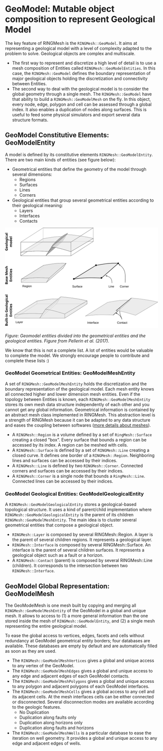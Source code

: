# GeoModel: Mutable object composition to represent Geological Model

The key feature of RINGMesh is the `RINGMesh::GeoModel`. It aims at representing a geological model 
with a level of complexity adapted to the problem to solve. Geological objects are complex and 
multiscale.
 
 * The first way to represent and discretize a high level of detail is to use a mesh composition 
of Entities called `RINGMesh::GeoModelEntities`. In this case, the `RINGMesh::GeoModel` defines the
boundary representation of major geological objects holding the discretization and connectivity 
between Entities.
 * The second way to deal with the geological model is to consider the global geometry through a 
single mesh. The `RINGMesh::GeoModel` have that ability to build a `RINGMesh::GeoModelMesh` on the fly.
In this object, every node, edge, polygon and cell can be assessed through 
a global index. It also enables a duplication of nodes along surfaces. This is useful
to feed some physical simulators and export several data structure formats.

## GeoModel Constitutive Elements: GeoModelEntity

A model is defined by its constitutive elements `RINGMesh::GeoModelEntity`. 
There are two main kinds of entities (see figure below):

 * Geometrical entities that define the geometry of the model through several dimensions:
     * Regions 
     * Surfaces
     * Lines
     * Corners
 * Geological entities that group several geometrical entities according to their geological meaning:
    * Layers 
    * Interfaces
    * Contacts

![](images/geomodel_elements.svg)

*Figure: Geomodel entities divided into the geometrical entities and the geological entities.
Figure from Pellerin et al. (2017).*

We know that this is not a complete list. A lot of entities would be valuable to complete the model. 
We strongly encourage people to contribute and complete these lists :)	

### GeoModel Geometrical Entities: GeoModelMeshEntity

A set of `RINGMesh::GeoModelMeshEntity` holds the discretization and the boundary representation of the 
geological model. Each mesh entity knows all connected higher and lower dimension mesh entities. Even if
the topology between Entities is known, each `RINGMesh::GeoModelMeshEntity` stores its own mesh data 
structure independently of each other and you cannot get any global information. Geometrical 
information is contained by an abstract mesh class implemented in RINGMesh. This abstraction level is 
a strength of RINGMesh because it can be adapted to any data structure and eases the coupling between 
softwares ([more details about meshes](./../../features/mesh)).

 * A `RINGMesh::Region` is a volume defined by a set of `RingMesh::Surface` creating a closed "box". 
Every surface that bounds a region can be accessed by its index. A region can be meshed with cells.
 * A `RINGMesh::Surface` is defined by a set of `RINGMesh::Line` creating a closed curve. It defines 
one border of a `RINGMesh::Region`. Neighboring lines and surfaces can be accessed by their indices.
 * A `RINGMesh::Line` is defined by two `RINGMesh::Corner`. Connected corners and surfaces can be 
accessed by their indices.
 * A `RINGMesh::Corner` is a single node that bounds a `RingMesh::Line`. Connected lines can be 
accessed by their indices.

### GeoModel Geological Entities: GeoModelGeologicalEntity

A `RINGMesh::GeoModelGeologicalEntity` stores a geological-based topological structure. It uses a kind
of parent/child implementation where `RINGMesh::GeoModelGeologicalEntity` is the parent of its children
`RINGMesh::GeoModelMeshEntity`. The main idea is to cluster several geometrical entities that compose a 
geological object.

 * `RINGMesh::Layer` is composed by several RINGMesh::Region. A layer is the parent of several children 
 regions. It represents a geological layer.
 * `RINGMesh::Interface` is composed by several RINGMesh::Surface. An interface is the parent of several
 children surfaces. It represents a geological object such as a fault or a horizon.
 * A `RINGMesh::Contact` (parent) is composed by several RINGMesh::Line (children). It corresponds to the
 intersection between two `RINGMesh::Interface`.
 
## GeoModel Global Representation: GeoModelMesh
 
The GeoModelMesh is one mesh built by copying and merging all `RINGMesh::GeoModelMeshEntity` of the GeoModel 
in a global and unique mesh. It allows to access to (1) a more general information than the one stored inside 
the mesh of `RINGMesh::GeoModelEntity`, and (2) a single mesh representing the entire geological model.

To ease the global access to vertices, edges, facets and cells without redundancy at GeoModel geometrical
entity borders; four databases are available. These databases are empty by default and are automatically 
filled as soon as they are used.

 * The `RINGMesh::GeoModelMeshVertices` gives a global and unique access to any vertex of the GeoModel. 
 * The `RINGMesh::GeoModelMeshEdges` gives a global and unique access to any edge and adjacent edges 
 of each GeoModel contacts.
 * The `RINGMesh::GeoModelMeshPolygons` gives a global and unique access to any polygon and adjacent polygons 
 of each GeoModel interfaces.
 * The `RINGMesh::GeoModelMeshCells` gives a global access to any cell and its adjacent cells. At the mesh
interfaces cells can be either connected or disconnected. Several disconnection modes are available according
to the geologic features.
    * No Duplication
	* Duplication along faults only
	* Duplication along horizons only
	* Duplication along faults and horizons
 * The `RINGMesh::GeoModelMeshWells` is a particular database to ease the iteration on well geometry. It provides
 a global and unique access to any edge and adjacent edges of wells. 
